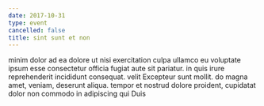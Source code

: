 ```yaml
---
date: 2017-10-31
type: event
cancelled: false
title: sint sunt et non
---
```

minim dolor ad ea dolore ut nisi exercitation culpa ullamco eu voluptate ipsum esse consectetur officia fugiat aute sit pariatur. in quis irure reprehenderit incididunt consequat. velit Excepteur sunt mollit. do magna amet, veniam, deserunt aliqua. tempor et nostrud dolore proident, cupidatat dolor non commodo in adipiscing qui Duis